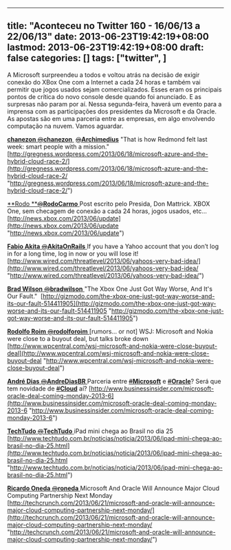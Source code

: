 
---
title: "Aconteceu no Twitter 160 - 16/06/13 a 22/06/13"
date: 2013-06-23T19:42:19+08:00
lastmod: 2013-06-23T19:42:19+08:00
draft: false
categories: []
tags: ["twitter", ]
---


A Microsoft surpreendeu a todos e voltou atrás na decisão de exigir conexão do XBox One com a Internet a cada 24 horas e também vai permitir que jogos usados sejam comercializados. Esses eram os principais pontos de crítica do novo console desde quando foi anunciado. E as surpresas não param por aí. Nessa segunda-feira, haverá um evento para a imprensa com as participações dos presidentes da Microsoft e da Oracle. As apostas são em uma parceria entre as empresas, em algo envolvendo computação na nuvem. Vamos aguardar.   

[**chanezon** ‏<s>@</s>**chanezon** ](https://twitter.com/chanezon) [<s>@</s>**Archimedius**](https://twitter.com/Archimedius) "That is how Redmond felt last week: smart people with a mission." [http://gregness.wordpress.com/2013/06/18/microsoft-azure-and-the-hybrid-cloud-race-2/](http://gregness.wordpress.com/2013/06/18/microsoft-azure-and-the-hybrid-cloud-race-2/ "http://gregness.wordpress.com/2013/06/18/microsoft-azure-and-the-hybrid-cloud-race-2/")   

[**Rodo **‏<s>@</s>**RodoCarmo** ](https://twitter.com/RodoCarmo) Post escrito pelo Presida, Don Mattrick. XBOX One, sem checagem de conexão a cada 24 horas, jogos usados, etc...  [http://news.xbox.com/2013/06/update](http://news.xbox.com/2013/06/update "http://news.xbox.com/2013/06/update")   

[**Fabio Akita** ‏<s>@</s>**AkitaOnRails** ](https://twitter.com/AkitaOnRails) If you have a Yahoo account that you don’t log in for a long time, log in now or you will lose it! [http://www.wired.com/threatlevel/2013/06/yahoos-very-bad-idea/](http://www.wired.com/threatlevel/2013/06/yahoos-very-bad-idea/ "http://www.wired.com/threatlevel/2013/06/yahoos-very-bad-idea/")   

[**Brad Wilson** ‏<s>@</s>**bradwilson** ](https://twitter.com/bradwilson) "The Xbox One Just Got Way Worse, And It's Our Fault."  [http://gizmodo.com/the-xbox-one-just-got-way-worse-and-its-our-fault-514411905](http://gizmodo.com/the-xbox-one-just-got-way-worse-and-its-our-fault-514411905 "http://gizmodo.com/the-xbox-one-just-got-way-worse-and-its-our-fault-514411905")   

[**Rodolfo Roim** ‏<s>@</s>**rodolforoim** ](https://twitter.com/rodolforoim) [rumors... or not] WSJ: Microsoft and Nokia were close to a buyout deal, but talks broke down [http://www.wpcentral.com/wsj-microsoft-and-nokia-were-close-buyout-deal](http://www.wpcentral.com/wsj-microsoft-and-nokia-were-close-buyout-deal "http://www.wpcentral.com/wsj-microsoft-and-nokia-were-close-buyout-deal")   

[**André Dias** ‏<s>@</s>**AndreDiasBR** ](https://twitter.com/AndreDiasBR) Parceria entre [<s>#</s>**Microsoft**](https://twitter.com/search?q=%23Microsoft&src=hash) e [<s>#</s>**Oracle**](https://twitter.com/search?q=%23Oracle&src=hash)? Será que tem novidade de [<s>#</s>**Cloud**](https://twitter.com/search?q=%23Cloud&src=hash) aí? [http://www.businessinsider.com/microsoft-oracle-deal-coming-monday-2013-6](http://www.businessinsider.com/microsoft-oracle-deal-coming-monday-2013-6 "http://www.businessinsider.com/microsoft-oracle-deal-coming-monday-2013-6")   

[**TechTudo** ‏<s>@</s>**TechTudo** ](https://twitter.com/TechTudo) iPad mini chega ao Brasil no dia 25 [http://www.techtudo.com.br/noticias/noticia/2013/06/ipad-mini-chega-ao-brasil-no-dia-25.html](http://www.techtudo.com.br/noticias/noticia/2013/06/ipad-mini-chega-ao-brasil-no-dia-25.html "http://www.techtudo.com.br/noticias/noticia/2013/06/ipad-mini-chega-ao-brasil-no-dia-25.html")   

[**Ricardo Oneda** ‏<s>@</s>**roneda** ](https://twitter.com/roneda) Microsoft And Oracle Will Announce Major Cloud Computing Partnership Next Monday [http://techcrunch.com/2013/06/21/microsoft-and-oracle-will-announce-major-cloud-computing-partnership-next-monday/](http://techcrunch.com/2013/06/21/microsoft-and-oracle-will-announce-major-cloud-computing-partnership-next-monday/ "http://techcrunch.com/2013/06/21/microsoft-and-oracle-will-announce-major-cloud-computing-partnership-next-monday/")

